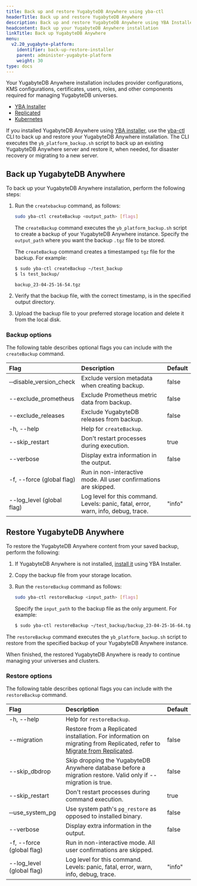 ```yaml
---
title: Back up and restore YugabyteDB Anywhere using yba-ctl
headerTitle: Back up and restore YugabyteDB Anywhere
description: Back up and restore YugabyteDB Anywhere using YBA Installer.
headcontent: Back up your YugabyteDB Anywhere installation
linkTitle: Back up YugabyteDB Anywhere
menu:
  v2.20_yugabyte-platform:
    identifier: back-up-restore-installer
    parent: administer-yugabyte-platform
    weight: 30
type: docs
---
```


Your YugabyteDB Anywhere installation includes provider configurations, KMS configurations, certificates, users, roles, and other components required for managing YugabyteDB universes.

<ul class="nav nav-tabs-alt nav-tabs-yb">
  <li>
    <a href="../back-up-restore-installer/" class="nav-link active">
      <i class="fa-solid fa-building"></i>
      YBA Installer</a>
  </li>

  <li >
    <a href="../back-up-restore-yp/" class="nav-link">
      <i class="fa-solid fa-cloud"></i>
      Replicated
    </a>
  </li>

  <li>
    <a href="../back-up-restore-k8s/" class="nav-link">
      <i class="fa-regular fa-dharmachakra" aria-hidden="true"></i>
      Kubernetes
    </a>
  </li>
</ul>

If you installed YugabyteDB Anywhere using [YBA installer](../../install-yugabyte-platform/install-software/installer/), use the [yba-ctl](../../install-yugabyte-platform/install-software/installer/#download-yba-installer) CLI to back up and restore your YugabyteDB Anywhere installation. The CLI executes the `yb_platform_backup.sh` script to back up an existing YugabyteDB Anywhere server and restore it, when needed, for disaster recovery or migrating to a new server.

## Back up YugabyteDB Anywhere

To back up your YugabyteDB Anywhere installation, perform the following steps:

1. Run the `createbackup` command, as follows:

    ```sh
    sudo yba-ctl createBackup <output_path> [flags]
    ```

    The `createBackup` command executes the `yb_platform_backup.sh` script to create a backup of your YugabyteDB Anywhere instance. Specify the `output_path` where you want the backup `.tgz` file to be stored.

    The `createBackup` command creates a timestamped `tgz` file for the backup. For example:

    ```sh
    $ sudo yba-ctl createBackup ~/test_backup
    $ ls test_backup/
    ```

    ```output
    backup_23-04-25-16-54.tgz
    ```

1. Verify that the backup file, with the correct timestamp, is in the specified output directory.

1. Upload the backup file to your preferred storage location and delete it from the local disk.

### Backup options

The following table describes optional flags you can include with the `createBackup` command.

| Flag | Description | Default |
| :--- | :---------- | :------ |
| &#8209;&#8209;disable_version_check | Exclude version metadata when creating backup. | false |
| --exclude_prometheus | Exclude Prometheus metric data from backup. | false |
| --exclude_releases | Exclude YugabyteDB releases from backup. | false |
| -h, --help | Help for `createBackup`. | |
| --skip_restart | Don't restart processes during execution. | true |
| --verbose | Display extra information in the output. | false |
| -f, --force (global flag) | Run in non-interactive mode. All user confirmations are skipped. | |
| --log_level (global flag) | Log level for this command.<br>Levels: panic, fatal, error, warn, info, debug, trace. | "info" |

## Restore YugabyteDB Anywhere

To restore the YugabyteDB Anywhere content from your saved backup, perform the following:

1. If YugabyteDB Anywhere is not installed, [install it](../../install-yugabyte-platform/install-software/installer/) using YBA Installer.

1. Copy the backup file from your storage location.

1. Run the `restoreBackup` command as follows:

    ```sh
    sudo yba-ctl restoreBackup <input_path> [flags]
    ```

    Specify the `input_path` to the backup file as the only argument. For example:

    ```sh
    $ sudo yba-ctl restoreBackup ~/test_backup/backup_23-04-25-16-64.tgz
    ```

The `restoreBackup` command executes the `yb_platform_backup.sh` script to restore from the specified backup of your YugabyteDB Anywhere instance.

When finished, the restored YugabyteDB Anywhere is ready to continue managing your universes and clusters.

### Restore options

The following table describes optional flags you can include with the `restoreBackup` command.

| Flag | Description | Default |
| :--- | :---------- | :------ |
| -h, --help | Help for `restoreBackup`. | |
| --migration | Restore from a Replicated installation. For information on migrating from Replicated, refer to [Migrate from Replicated](../../install-yugabyte-platform/install-software/installer#migrate-from-replicated). | false |
| --skip_dbdrop | Skip dropping the YugabyteDB Anywhere database before a migration restore. Valid only if --migration is true. | false |
| --skip_restart | Don't restart processes during command execution. | true |
| &#8209;&#8209;use_system_pg | Use system path's `pg_restore` as opposed to installed binary. | false |
| --verbose | Display extra information in the output. | false |
| -f, --force (global flag) | Run in non-interactive mode. All user confirmations are skipped. | |
| --log_level (global flag) | Log level for this command.<br>Levels: panic, fatal, error, warn, info, debug, trace. | "info" |
